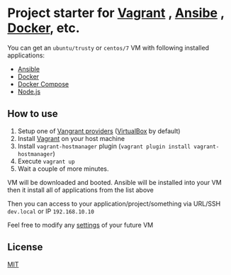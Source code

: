 # Project starter for [Vagrant](https://www.vagrantup.com/) , [Ansibe](https://www.ansible.com/) , [Docker](https://www.docker.com/), etc.

You can get an `ubuntu/trusty` or `centos/7` VM with following installed applications:
* [Ansible](https://www.ansible.com/)
* [Docker](https://www.docker.com/)
* [Docker Compose](https://docs.docker.com/compose/)
* [Node.js](https://nodejs.org/)

## How to use

1. Setup one of [Vangrant providers](https://www.vagrantup.com/docs/providers/) ([VirtualBox](https://www.virtualbox.org/) by default)
2. Install [Vagrant](https://www.vagrantup.com/downloads.html) on your host machine
3. Install `vagrant-hostmanager` plugin (`vagrant plugin install vagrant-hostmanager`)
4. Execute `vagrant up`
5. Wait a couple of more minutes. 

VM will be downloaded and booted. Ansible will be installed into your VM then it install all of applications from the list above

Then you can access to your application/project/something via URL/SSH `dev.local` or IP `192.168.10.10`

Feel free to modify any [settings](https://github.com/kmisachenka/vagrant-ansible-docker-starter/blob/master/Vagrantfile) of your future VM 


## License
[MIT](https://github.com/kmisachenka/vagrant-ansible-docker-starter/blob/master/LICENSE)